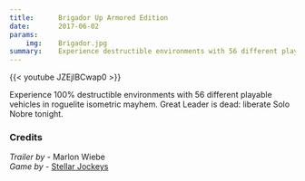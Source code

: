 ```yaml
---
title:      Brigador Up Armored Edition
date:       2017-06-02
params:
    img:    Brigador.jpg
summary:    Experience destructible environments with 56 different playable vehicles in roguelite isometric mayhem. Great Leader is dead! Liberate Solo Nobre tonight.
---
```


{{< youtube JZEjlBCwap0 >}}

Experience 100% destructible environments with 56 different playable vehicles in roguelite isometric mayhem. Great Leader is dead: liberate Solo Nobre tonight.

### Credits  

_Trailer by_ - Marlon Wiebe  
_Game by_ - [Stellar Jockeys](http://stellarjockeys.com/)  